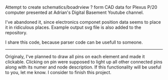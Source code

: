 Attempt to create schematics/boadrview ? form CAD data for Plexus P/20
computer presented at Adrian's Digital Basement Youtube channel.

I've abandoned it, since electronics componet position data seems to
place it in ridiculous places. Example output svg file is also added
to the repository.

I share this code, because parser code can be usefull to someone.


--------------------------------------------------------------------------------


Originaly, I've planned to draw all pins on each element and made it
clickable. Clicking on pin were supposed to light up all other connected
pins along with its numer and node description. If this functionality
will be useful to you, let me know. I consider to finish this project.